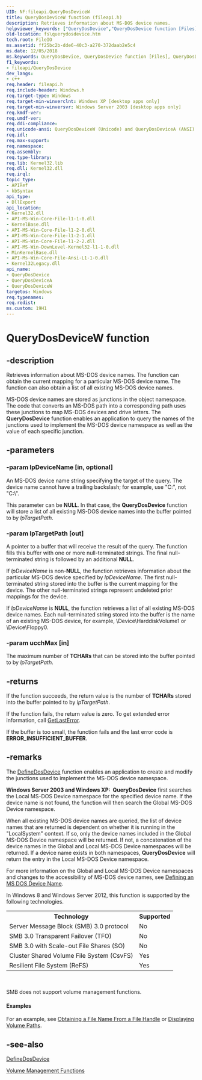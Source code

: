 ```yaml
---
UID: NF:fileapi.QueryDosDeviceW
title: QueryDosDeviceW function (fileapi.h)
description: Retrieves information about MS-DOS device names.helpviewer_keywords: ["QueryDosDevice","QueryDosDevice function [Files]","QueryDosDeviceA","QueryDosDeviceW","_win32_querydosdevice","base.querydosdevice","fileapi/QueryDosDevice","fileapi/QueryDosDeviceA","fileapi/QueryDosDeviceW","fs.querydosdevice","winbase/QueryDosDevice","winbase/QueryDosDeviceA","winbase/QueryDosDeviceW"]
old-location: fs\querydosdevice.htm
tech.root: FileIO
ms.assetid: ff25bc2b-dde6-40c3-a270-372daab2e5c4
ms.date: 12/05/2018
ms.keywords: QueryDosDevice, QueryDosDevice function [Files], QueryDosDeviceA, QueryDosDeviceW, _win32_querydosdevice, base.querydosdevice, fileapi/QueryDosDevice, fileapi/QueryDosDeviceA, fileapi/QueryDosDeviceW, fs.querydosdevice, winbase/QueryDosDevice, winbase/QueryDosDeviceA, winbase/QueryDosDeviceW
f1_keywords:
- fileapi/QueryDosDevice
dev_langs:
- c++
req.header: fileapi.h
req.include-header: Windows.h
req.target-type: Windows
req.target-min-winverclnt: Windows XP [desktop apps only]
req.target-min-winversvr: Windows Server 2003 [desktop apps only]
req.kmdf-ver: 
req.umdf-ver: 
req.ddi-compliance: 
req.unicode-ansi: QueryDosDeviceW (Unicode) and QueryDosDeviceA (ANSI)
req.idl: 
req.max-support: 
req.namespace: 
req.assembly: 
req.type-library: 
req.lib: Kernel32.lib
req.dll: Kernel32.dll
req.irql: 
topic_type:
- APIRef
- kbSyntax
api_type:
- DllExport
api_location:
- Kernel32.dll
- API-MS-Win-Core-File-l1-1-0.dll
- KernelBase.dll
- API-MS-Win-Core-File-l1-2-0.dll
- API-MS-Win-Core-File-l1-2-1.dll
- API-MS-Win-Core-File-l1-2-2.dll
- API-MS-Win-DownLevel-Kernel32-l1-1-0.dll
- MinKernelBase.dll
- API-Ms-Win-Core-File-Ansi-L1-1-0.dll
- Kernel32Legacy.dll
api_name:
- QueryDosDevice
- QueryDosDeviceA
- QueryDosDeviceW
targetos: Windows
req.typenames: 
req.redist: 
ms.custom: 19H1
---
```


# QueryDosDeviceW function


## -description


Retrieves information about MS-DOS device names. The function can obtain the current 
    mapping for a particular MS-DOS device name. The function can also obtain a list of all existing MS-DOS device 
    names.

MS-DOS device names are stored as junctions in the object namespace. The code that converts an MS-DOS path into 
    a corresponding path uses these junctions to map MS-DOS devices and drive letters. The 
    <b>QueryDosDevice</b> function enables an application to query 
    the names of the junctions used to implement the MS-DOS device namespace as well as the value of each specific 
    junction.


## -parameters




### -param lpDeviceName [in, optional]

An MS-DOS device name string specifying the target of the query. The device name cannot have a trailing 
       backslash; for example, use "C:", not "C:\\".

This parameter can be <b>NULL</b>. In that case, the 
       <b>QueryDosDevice</b> function will store a list of all 
       existing MS-DOS device names into the buffer pointed to by <i>lpTargetPath</i>.


### -param lpTargetPath [out]

A pointer to a buffer that will receive the result of the query. The function fills this buffer with one or 
       more null-terminated strings. The final null-terminated string is followed by an additional 
       <b>NULL</b>.

If <i>lpDeviceName</i> is non-<b>NULL</b>, the function retrieves 
       information about the particular MS-DOS device specified by <i>lpDeviceName</i>. The first 
       null-terminated string stored into the buffer is the current mapping for the device. The other null-terminated 
       strings represent undeleted prior mappings for the device.

If <i>lpDeviceName</i> is <b>NULL</b>, the function retrieves a list of 
       all existing MS-DOS device names. Each null-terminated string stored into the buffer is the name of an existing 
       MS-DOS device, for example, \Device\HarddiskVolume1 or \Device\Floppy0.


### -param ucchMax [in]

The maximum number of <b>TCHARs</b> that can be stored into the buffer pointed to by 
      <i>lpTargetPath</i>.


## -returns



If the function succeeds, the return value is the number of <b>TCHARs</b> stored into 
       the buffer pointed to by <i>lpTargetPath</i>.

If the function fails, the return value is zero. To get extended error information, call 
       <a href="https://docs.microsoft.com/windows/desktop/api/errhandlingapi/nf-errhandlingapi-getlasterror">GetLastError</a>.

If the buffer is too small, the function fails and the last error code is 
       <b>ERROR_INSUFFICIENT_BUFFER</b>.




## -remarks



The <a href="https://docs.microsoft.com/windows/desktop/api/fileapi/nf-fileapi-definedosdevicew">DefineDosDevice</a> function enables an application 
    to create and modify the junctions used to implement the MS-DOS device namespace.

<b>Windows Server 2003 and Windows XP:  </b><b>QueryDosDevice</b> first searches the Local MS-DOS 
     Device namespace for the specified device name. If the device name is not found, the function will then search 
     the Global MS-DOS Device namespace.

When all existing MS-DOS device names are queried, the list of device names that are returned is dependent on 
     whether it is running in the "LocalSystem" context. If so, only the device names included in the Global MS-DOS 
     Device namespace will be returned. If not, a concatenation of the device names in the Global and Local MS-DOS 
     Device namespaces will be returned. If a device name exists in both namespaces, 
     <b>QueryDosDevice</b> will return the entry in the Local MS-DOS 
     Device namespace.

For more information on the Global and Local MS-DOS Device namespaces and changes to the accessibility of 
     MS-DOS device names, see 
     <a href="https://docs.microsoft.com/windows/desktop/FileIO/defining-an-ms-dos-device-name">Defining an MS DOS Device Name</a>.

In Windows 8 and Windows Server 2012, this function is supported by the following technologies.

<table>
<tr>
<th>Technology</th>
<th>Supported</th>
</tr>
<tr>
<td>
Server Message Block (SMB) 3.0 protocol

</td>
<td>
No

</td>
</tr>
<tr>
<td>
SMB 3.0 Transparent Failover (TFO)

</td>
<td>
No

</td>
</tr>
<tr>
<td>
SMB 3.0 with Scale-out File Shares (SO)

</td>
<td>
No

</td>
</tr>
<tr>
<td>
Cluster Shared Volume File System (CsvFS)

</td>
<td>
Yes

</td>
</tr>
<tr>
<td>
Resilient File System (ReFS)

</td>
<td>
Yes

</td>
</tr>
</table>
 

SMB does not support volume management functions.


#### Examples

For an example, see 
     <a href="https://docs.microsoft.com/windows/desktop/Memory/obtaining-a-file-name-from-a-file-handle">Obtaining a File Name From a File Handle</a> 
     or <a href="https://docs.microsoft.com/windows/desktop/FileIO/displaying-volume-paths">Displaying Volume Paths</a>.

<div class="code"></div>



## -see-also




<a href="https://docs.microsoft.com/windows/desktop/api/fileapi/nf-fileapi-definedosdevicew">DefineDosDevice</a>



<a href="https://docs.microsoft.com/windows/desktop/FileIO/volume-management-functions">Volume Management Functions</a>
 

 

